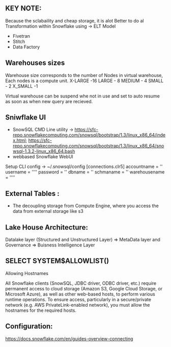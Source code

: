 ## KEY NOTE:
Because the sclabaility and cheap storage, it is alot Better to do al Transformation within Snowflake using -> ELT Model
- Fivetran
- Stitch
- Data Factory

## Warehouses sizes
Warehouse size corresponds to the number of Nodes in virtual warehouse, Each nodes is a compute unit.
X-LARGE -16
LARGE  - 8
MEDIUM - 4
SMALL  - 2
X_SMALL -1

Virtual warehouse can be suspend whe not in use and set to auto resume as soon as when new query are recieved.

## Sniwflake UI
 - SnowSQL CMD Line utility -> https://sfc-repo.snowflakecomputing.com/snowsql/bootstrap/1.3/linux_x86_64/index.html; https://sfc-repo.snowflakecomputing.com/snowsql/bootstrap/1.3/linux_x86_64/snowsql-1.3.2-linux_x86_64.bash
 - webbased Snowflake WebUI

Setup CLI config -> ~/.snowsql/config
[connections.clr5]
accountname = ''
username = ''''
password = ''
dbname = ''
schmaname = ''
warehousename = ''''

## External Tables :
- The decoupling storage from Compute Engine, where you access the data from external storage like s3

## Lake House Architecture:

Datalake layer (Structured and Unstructured Layer) => MetaData layer and Governance => Buisness Intelligence Layer

## SELECT SYSTEM$ALLOWLIST()
Allowing Hostnames

All Snowflake clients (SnowSQL, JDBC driver, ODBC driver, etc.) require permanent access to cloud storage (Amazon S3, Google Cloud Storage, or Microsoft Azure), as well as other web-based hosts, to perform various runtime operations. To ensure access, particularly in a secure/private network (e.g. AWS PrivateLink-enabled network), you must allow the hostnames for the required hosts.

## Configuration:
https://docs.snowflake.com/en/guides-overview-connecting